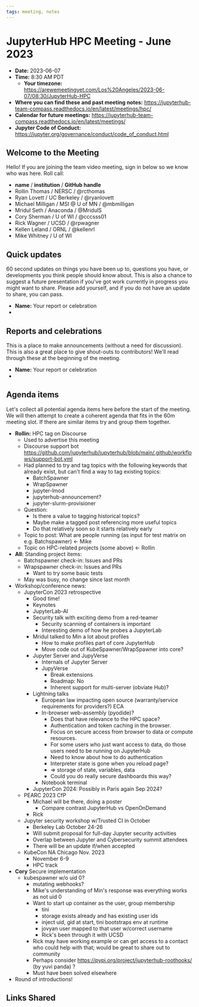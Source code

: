 ```yaml
---
tags: meeting, notes
---
```


# JupyterHub HPC Meeting - June 2023

- **Date:** 2023-06-07
- **Time:** 8:30 AM PDT
  - **Your timezone:** https://arewemeetingyet.com/Los%20Angeles/2023-06-07/08:30/JupyterHub-HPC
- **Where you can find these and past meeting notes:** https://jupyterhub-team-compass.readthedocs.io/en/latest/meetings/hpc/ 
- **Calendar for future meetings:** https://jupyterhub-team-compass.readthedocs.io/en/latest/meetings/
- **Jupyter Code of Conduct:** https://jupyter.org/governance/conduct/code_of_conduct.html

## Welcome to the Meeting

Hello! If you are joining the team video meeting, sign in below so we know who was here. Roll call:

- **name** / **institution** / **GitHub handle**
- Rollin Thomas / NERSC / @rcthomas
- Ryan Lovett / UC Berkeley / @ryanlovett
- Michael Milligan / MSI @ U of MN / @mbmilligan
- Mridul Seth / Anaconda / @MridulS
- Cory Sherman / U of WI / @cccsss01
- Rick Wagner / UCSD / @rpwagner
- Kellen Leland / ORNL / @kellenrl
- Mike Whitney / U of WI

## Quick updates

60 second updates on things you have been up to, questions you have, or developments you think people should know about. This is also a chance to suggest a future presentation if you've got work currently in progress you might want to share. Please add yourself, and if you do not have an update to share, you can pass.

- **Name:** Your report or celebration
- 

## Reports and celebrations

This is a place to make announcements (without a need for discussion). This is also a great place to give shout-outs to contributors! We'll read through these at the beginning of the meeting.

- **Name:** Your report or celebration
- 

## Agenda items

Let's collect all potential agenda items here before the start of the meeting. We will then attempt to create a coherent agenda that fits in the 60m meeting slot. If there are similar items try and group them together.

- **Rollin:** HPC tag on Discourse
    - Used to advertise this meeting
    - Discourse support bot https://github.com/jupyterhub/jupyterhub/blob/main/.github/workflows/support-bot.yml 
    - Had planned to try and tag topics with the following keywords that already exist, but can't find a way to tag existing topics:
        - BatchSpawner
        - WrapSpawner
        - jupyter-lmod
        - jupyterhub-announcement?
        - jupyter-slurm-provisioner
    - Question:
        - Is there a value to tagging historical topics?
        - Maybe make a tagged post referencing more useful topics
        - Do that relatively soon so it starts relatively early
    - Topic to post: What are people running (as input for test matrix on e.g. Batchspawner) <- Mike
    - Topic on HPC-related projects (some above) <- Rollin
- **All:** Standing project items:
    - Batchspawner check-in: Issues and PRs
    - Wrapspawner check-in: Issues and PRs
        - Want to try some basic tests
    - May was busy, no change since last month
- Workshop/conference news:
    - JupyterCon 2023 retrospective
        - Good time!
        - Keynotes
        - JupyterLab-AI
        - Security talk with exciting demo from a red-teamer
            - Security scanning of containers is important
            - Interesting demo of how he probes a JupyterLab
        - Mridul talked to Min a lot about profiles
            - How to make profiles part of core JupyterHub
            - Move code out of KubeSpawner/WrapSpawner into core?
        - Jupyter Server and JupyVerse
            - Internals of Jupyter Server
            - JupyVerse 
                - Break extensions
                - Roadmap: No
                - Inherent support for multi-server (obviate Hub)?
        - Lightning talks
            - European law impacting open source (warranty/service requirements for providers?) ECA
            - In-browser web-assembly (pyodide)?
                - Does that have relevance to the HPC space?
                - Authentication and token caching in the browser. 
                - Focus on secure access from browser to data or compute resources. 
                - For some users who just want access to data, do those users need to be running on JupyterHub
                - Need to know about how to do authentication
                - Interpreter state is gone when you reload page?
                - => storage of state, variables, data
                - Could you do really secure dashboards this way?
            - Notebook terminal
        - JupyterCon 2024: Possibly in Paris again Sep 2024?
    - PEARC 2023 CfP 
        - Michael will be there, doing a poster
            - Compare contrast JupyterHub vs OpenOnDemand
        - Rick
    - Jupyter security workshop w/Trusted CI in October
        - Berkeley Lab October 24-26
        - Will submit proposal for full-day Jupyter security activities
        - Overlap between Jupyter and Cybersecurity summit attendees
        - There will be an update if/when accepted
    - KubeCon NA Chicago Nov. 2023
        - November 6-9
        - HPC track
- **Cory** Secure implementation
    - kubespawner w/o uid 0?
        - mutating webhooks?
        - Mike's understanding of Min's response was everything works as not uid 0
        - Want to start up container as the user, group membership
            - tini
            - storage exists already and has existing user ids
            - inject uid, gid at start, tini bootstraps env at runtime
            - jovyan user mapped to that user w/correct username
            - Rick's been through it with UCSD
        - Rick may have working example or can get access to a contact who could help with that; would be great to share out to community
        - Perhaps consider https://pypi.org/project/jupyterhub-roothooks/ (by yuvi panda) ?
        - Must have been solved elsewhere
- Round of introductions!

## Links Shared
